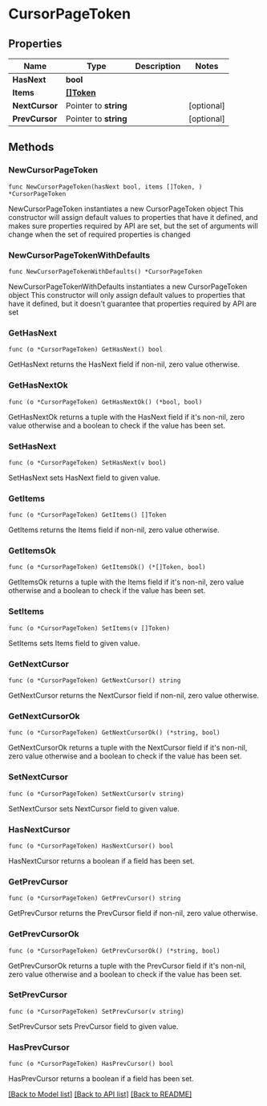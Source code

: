 # CursorPageToken

## Properties

Name | Type | Description | Notes
------------ | ------------- | ------------- | -------------
**HasNext** | **bool** |  | 
**Items** | [**[]Token**](Token.md) |  | 
**NextCursor** | Pointer to **string** |  | [optional] 
**PrevCursor** | Pointer to **string** |  | [optional] 

## Methods

### NewCursorPageToken

`func NewCursorPageToken(hasNext bool, items []Token, ) *CursorPageToken`

NewCursorPageToken instantiates a new CursorPageToken object
This constructor will assign default values to properties that have it defined,
and makes sure properties required by API are set, but the set of arguments
will change when the set of required properties is changed

### NewCursorPageTokenWithDefaults

`func NewCursorPageTokenWithDefaults() *CursorPageToken`

NewCursorPageTokenWithDefaults instantiates a new CursorPageToken object
This constructor will only assign default values to properties that have it defined,
but it doesn't guarantee that properties required by API are set

### GetHasNext

`func (o *CursorPageToken) GetHasNext() bool`

GetHasNext returns the HasNext field if non-nil, zero value otherwise.

### GetHasNextOk

`func (o *CursorPageToken) GetHasNextOk() (*bool, bool)`

GetHasNextOk returns a tuple with the HasNext field if it's non-nil, zero value otherwise
and a boolean to check if the value has been set.

### SetHasNext

`func (o *CursorPageToken) SetHasNext(v bool)`

SetHasNext sets HasNext field to given value.


### GetItems

`func (o *CursorPageToken) GetItems() []Token`

GetItems returns the Items field if non-nil, zero value otherwise.

### GetItemsOk

`func (o *CursorPageToken) GetItemsOk() (*[]Token, bool)`

GetItemsOk returns a tuple with the Items field if it's non-nil, zero value otherwise
and a boolean to check if the value has been set.

### SetItems

`func (o *CursorPageToken) SetItems(v []Token)`

SetItems sets Items field to given value.


### GetNextCursor

`func (o *CursorPageToken) GetNextCursor() string`

GetNextCursor returns the NextCursor field if non-nil, zero value otherwise.

### GetNextCursorOk

`func (o *CursorPageToken) GetNextCursorOk() (*string, bool)`

GetNextCursorOk returns a tuple with the NextCursor field if it's non-nil, zero value otherwise
and a boolean to check if the value has been set.

### SetNextCursor

`func (o *CursorPageToken) SetNextCursor(v string)`

SetNextCursor sets NextCursor field to given value.

### HasNextCursor

`func (o *CursorPageToken) HasNextCursor() bool`

HasNextCursor returns a boolean if a field has been set.

### GetPrevCursor

`func (o *CursorPageToken) GetPrevCursor() string`

GetPrevCursor returns the PrevCursor field if non-nil, zero value otherwise.

### GetPrevCursorOk

`func (o *CursorPageToken) GetPrevCursorOk() (*string, bool)`

GetPrevCursorOk returns a tuple with the PrevCursor field if it's non-nil, zero value otherwise
and a boolean to check if the value has been set.

### SetPrevCursor

`func (o *CursorPageToken) SetPrevCursor(v string)`

SetPrevCursor sets PrevCursor field to given value.

### HasPrevCursor

`func (o *CursorPageToken) HasPrevCursor() bool`

HasPrevCursor returns a boolean if a field has been set.


[[Back to Model list]](../README.md#documentation-for-models) [[Back to API list]](../README.md#documentation-for-api-endpoints) [[Back to README]](../README.md)


